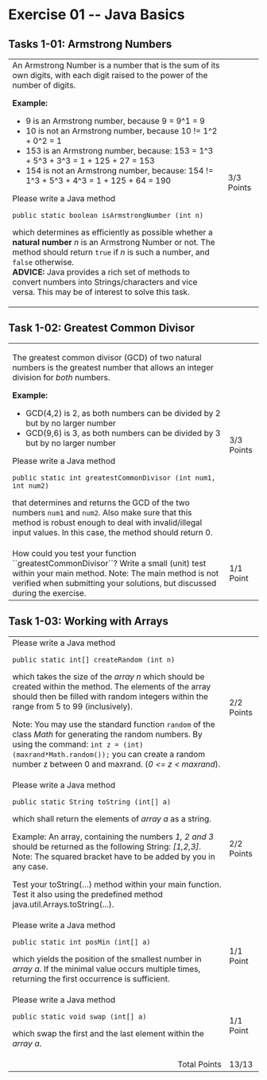 # Exercise 01 -- Java Basics

## Tasks 1-01:  Armstrong Numbers

<table border="0">
  <tr>
   <td>
An Armstrong Number is a number that is the sum 
of its own digits, with each digit raised to the power of the number of digits.    

**Example:**

* 9 is an Armstrong number, because 9 = 9^1 = 9
* 10 is not an Armstrong number, because 10 != 1^2 + 0^2 = 1
* 153 is an Armstrong number, because: 153 = 1^3 + 5^3 + 3^3 = 1 + 125 + 27 = 153
* 154 is not an Armstrong number, because: 154 != 1^3 + 5^3 + 4^3 = 1 + 125 + 64 = 190

Please write a Java method
     
```public static boolean isArmstrongNumber (int n)```

which determines as efficiently as possible whether a **natural number** *n* is an Armstrong Number or not. 
The method should return `true` if *n* is such a number, and `false` otherwise.    
**ADVICE:** Java provides a rich set of methods to convert numbers into Strings/characters
and vice versa. This may be of interest to solve this task.
</td>

<td> 3/3 Points</td>
  </tr>
</table>


## Task 1-02: Greatest Common Divisor


<table border="0">
<tr>
  <td>

The greatest common divisor (GCD) of two natural numbers is the greatest number that allows an integer division for *both* numbers.

**Example:**

* GCD(4,2) is 2, as both numbers can be divided by 2 but by no larger number
* GCD(9,6) is 3, as both numbers can be divided by 3 but by no larger number

Please write a Java method

```public static int greatestCommonDivisor (int num1, int num2)```

that determines and returns the GCD of the two numbers ``num1`` and ``num2``.
Also make sure that this method is robust enough to deal with invalid/illegal input values.
In this case, the method should return 0.
</td>
  <td>3/3 Points</td>
</tr>
<tr>
  <td>
    How could you test your function ``greatestCommonDivisor``? 
    Write a small (unit) test within your main method.
Note: The main method is not verified when submitting your solutions, but discussed during the exercise.

</td>
  <td>1/1 Point</td>
</tr>
</table>

## Task 1-03: Working with Arrays

<table border="0">
  <!-- ============ subtask 01 ============ -->
  <tr>
   <td>Please write a Java method
     
```public static int[] createRandom (int n)```

which takes the size of the *array n* which should be created within the method. 
The elements of the array should then be filled with random integers within the range from 5 to 99 (inclusively). 

Note: You may use the standard function `random` of the class *Math* for generating the random numbers. 
By using the command: 
    `int z = (int)(maxrand*Math.random());`
you can create a random number z between 0 and maxrand. (*0 <= z < maxrand*).

    
</td>
<td> 2/2 Points</td>
  </tr>
  <!-- ============ subtask 02 ============ -->  
<tr>
  <td>Please write a Java method

```public static String toString (int[] a)```

which shall return the elements of *array a* as a string. 

Example: An array, containing the numbers *1, 2 and 3* should be returned as the following String: *\[1,2,3\]*.    
Note: The squared bracket have to be added by you in any case.

Test your toString(…) method within your main function. Test it also using the predefined method java.util.Arrays.toString(...).

  </td>
  <td>2/2 Points</td>
</tr>
  <!-- ============ subtask 03 ============ -->
<tr>
  <td>	Please write a Java method 

```public static int posMin (int[] a)```

which yields the position of the smallest number in *array a*. If the minimal value occurs multiple times, returning the first occurrence is sufficient. 

  </td>
  <td>1/1 Point</td>
</tr>
  <!-- ============ subtask 04 ============ -->
<tr>
  <td>Please write a Java method

```public static void swap (int[] a)```

which swap the first and the last element within the *array a*.
  </td>
  <td>1/1 Point</td>
</tr>
<tr>
  <td align="right">Total Points</td>
    <td>13/13</td>
  </tr>
</table>
